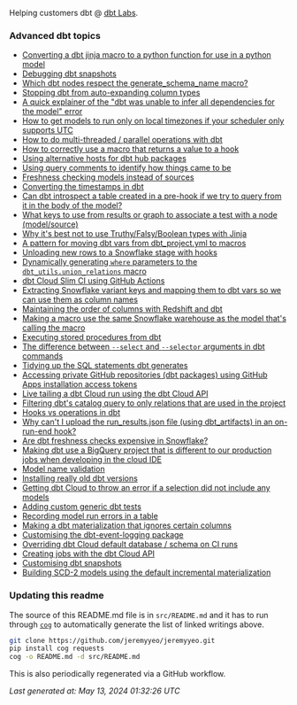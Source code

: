 Helping customers dbt @ [dbt Labs](https://www.getdbt.com/).

### Advanced dbt topics

- [Converting a dbt jinja macro to a python function for use in a python model](https://gist.github.com/jeremyyeo/617e8c8e6549bd8d0ae0814a0273bae4)
- [Debugging dbt snapshots](https://gist.github.com/jeremyyeo/7282a2e25d86fe8b449ed70e8cdf10ff)
- [Which dbt nodes respect the generate_schema_name macro?](https://gist.github.com/jeremyyeo/fcdc4e40967435c3556612b9709fdcf4)
- [Stopping dbt from auto-expanding column types](https://gist.github.com/jeremyyeo/0dc729bd090ccf0eec5bb9bce6b2859c)
- [A quick explainer of the "dbt was unable to infer all dependencies for the model" error](https://gist.github.com/jeremyyeo/e949848d035a2bd8b7560c179b0d98da)
- [How to get models to run only on local timezones if your scheduler only supports UTC](https://gist.github.com/jeremyyeo/76403ea85b74939fac75b8c5b029b6b9)
- [How to do multi-threaded / parallel operations with dbt](https://gist.github.com/jeremyyeo/b61655a3e5a52eb27640363650c79a1e)
- [How to correctly use a macro that returns a value to a hook](https://gist.github.com/jeremyyeo/7866afc4e36c1d6afb5663ca34330a82)
- [Using alternative hosts for dbt hub packages](https://gist.github.com/jeremyyeo/1dab5d07c661c94a8be0ddf56397e621)
- [Using query comments to identify how things came to be](https://gist.github.com/jeremyyeo/88dc852c142fc78af193766d13366234)
- [Freshness checking models instead of sources](https://gist.github.com/jeremyyeo/67f07c06c4cc6943838e7262728e3f7a)
- [Converting the timestamps in dbt](https://gist.github.com/jeremyyeo/21c384f251d2216f46e3b7ae1ffe725f)
- [Can dbt introspect a table created in a pre-hook if we try to query from it in the body of the model?](https://gist.github.com/jeremyyeo/4c96bfb112a084431038d6a64dd2a413)
- [What keys to use from results or graph to associate a test with a node (model/source)](https://gist.github.com/jeremyyeo/83adf1f412e5e497baef60e5ada35bf8)
- [Why it's best not to use Truthy/Falsy/Boolean types with Jinja](https://gist.github.com/jeremyyeo/e97dbc79b536e2ae4a72d734fedb1812)
- [A pattern for moving dbt vars from dbt_project.yml to macros](https://gist.github.com/jeremyyeo/06d552ee8facc8100416655ebc25d9b9)
- [Unloading new rows to a Snowflake stage with hooks](https://gist.github.com/jeremyyeo/f07dbe9a7687ffc4976e1488a8e35547)
- [Dynamically generating `where` parameters to the `dbt_utils.union_relations` macro](https://gist.github.com/jeremyyeo/81833f260b9b02960a8fe91896a0f1d3)
- [dbt Cloud Slim CI using GitHub Actions](https://gist.github.com/jeremyyeo/429067b3c64fd5854bdfb717b4f5f303)
- [Extracting Snowflake variant keys and mapping them to dbt vars so we can use them as column names](https://gist.github.com/jeremyyeo/4c5fb6db98a0cc3c876e718f80bb3420)
- [Maintaining the order of columns with Redshift and dbt](https://gist.github.com/jeremyyeo/c45daad12f071969604b0888b27f6488)
- [Making a macro use the same Snowflake warehouse as the model that's calling the macro](https://gist.github.com/jeremyyeo/16a38c644d6ba90e75d8d0a5ce879f34)
- [Executing stored procedures from dbt](https://gist.github.com/jeremyyeo/e64fa3e8fafb7fa21235c80ce3048efa)
- [ The difference between `--select` and `--selector` arguments in dbt commands](https://gist.github.com/jeremyyeo/1aeca767e2a4f157b07955d58f8078f7)
- [Tidying up the SQL statements dbt generates](https://gist.github.com/jeremyyeo/38e77b15abd4a873cbde085fee39e347)
- [Accessing private GitHub repositories (dbt packages) using GitHub Apps installation access tokens](https://gist.github.com/jeremyyeo/273edd90580353709f15d393a8c5c531)
- [Live tailing a dbt Cloud run using the dbt Cloud API](https://gist.github.com/jeremyyeo/234ced3b8b2cc3a528ba48a2c343748d)
- [Filtering dbt's catalog query to only relations that are used in the project](https://gist.github.com/jeremyyeo/f83ca852510956ba3f2f96aa079c43d5)
- [Hooks vs operations in dbt](https://gist.github.com/jeremyyeo/f97b6684643a9333d7901b4cefada32c)
- [Why can't I upload the run_results.json file (using dbt_artifacts) in an on-run-end hook?](https://gist.github.com/jeremyyeo/4b83c2490e1290a9bd7a5e33c8afaaaa)
- [Are dbt freshness checks expensive in Snowflake?](https://gist.github.com/jeremyyeo/9b33ae5dee456a59f800e4fcf87c74fe)
- [Making dbt use a BigQuery project that is different to our production jobs when developing in the cloud IDE](https://gist.github.com/jeremyyeo/197fc3e56c75a1530e3e69675ee9e1c8)
- [Model name validation](https://gist.github.com/jeremyyeo/5e3bae4e7a2ff6c6b554880c0d8d0e86)
- [Installing really old dbt versions](https://gist.github.com/jeremyyeo/dd3df9b6dde44f665b63a95b765ab893)
- [Getting dbt Cloud to throw an error if a selection did not include any models](https://gist.github.com/jeremyyeo/57d09c7e1d4fe31e265a002d30078e3a)
- [Adding custom generic dbt tests](https://gist.github.com/jeremyyeo/2e65478b5ec9d6593d7f36efbf412f17)
- [Recording model run errors in a table ](https://gist.github.com/jeremyyeo/064106e480106b49cd337f33a765ef20)
- [Making a dbt materialization that ignores certain columns](https://gist.github.com/jeremyyeo/1927816bfaebcf3be91f605e9d84d215)
- [Customising the dbt-event-logging package](https://gist.github.com/jeremyyeo/67e35e37880e3e7c8501672e183c4d5b)
- [Overriding dbt Cloud default database / schema on CI runs](https://gist.github.com/jeremyyeo/759d8675f9b36abfa8ba462c32f7c3e3)
- [Creating jobs with the dbt Cloud API](https://gist.github.com/jeremyyeo/38f7025e1c3aa07fe5d0631c5c6fe222)
- [Customising dbt snapshots](https://gist.github.com/jeremyyeo/7da6a6a4fd6dba598c04c431f74e91c0)
- [Building SCD-2 models using the default incremental materialization](https://gist.github.com/jeremyyeo/3a23f3fbcb72f10a17fc4d31b8a47854)


### Updating this readme

The source of this README.md file is in `src/README.md` and it has to run through [`cog`](https://nedbatchelder.com/code/cog) to automatically generate the list of linked writings above.

```sh
git clone https://github.com/jeremyyeo/jeremyyeo.git
pip install cog requests
cog -o README.md -d src/README.md
```

This is also periodically regenerated via a GitHub workflow.

_Last generated at: May 13, 2024 01:32:26 UTC_
